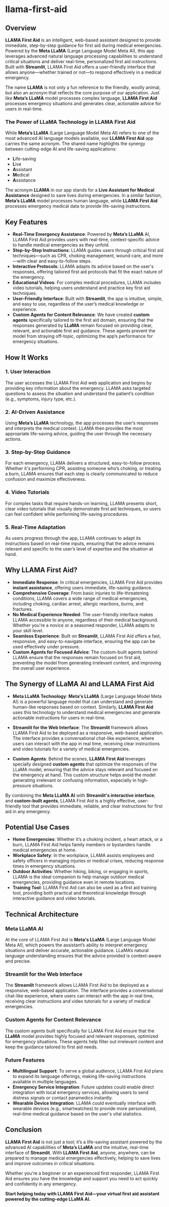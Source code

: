 # llama-first-aid 

## Overview
**LLAMA First Aid** is an intelligent, web-based assistant designed to provide immediate, step-by-step guidance for first aid during medical emergencies. Powered by the **Meta LLaMA** (Large Language Model Meta AI), this app leverages advanced natural language processing capabilities to understand critical situations and deliver real-time, personalized first aid instructions. Built with **Streamlit**, LLAMA First Aid offers a user-friendly interface that allows anyone—whether trained or not—to respond effectively in a medical emergency.

The name **LLAMA** is not only a fun reference to the friendly, woolly animal, but also an acronym that reflects the core purpose of our application. Just like **Meta’s LLaMA** model processes complex language, **LLAMA First Aid** processes emergency situations and generates clear, actionable advice for users in real-time.

### The Power of LLaMA Technology in LLAMA First Aid
While **Meta’s LLaMA** (Large Language Model Meta AI) refers to one of the most advanced AI language models available, our **LLAMA First Aid** app carries the same acronym. The shared name highlights the synergy between cutting-edge AI and life-saving applications:

- **L**ife-saving  
- **L**ive  
- **A**ssistant  
- **M**edical  
- **A**ssistance  

The acronym **LLAMA** in our app stands for a **Live Assistant for Medical Assistance** designed to save lives during emergencies. In a similar fashion, **Meta’s LLaMA** model processes human language, while **LLAMA First Aid** processes emergency medical data to provide life-saving instructions.

## Key Features
- **Real-Time Emergency Assistance**: Powered by **Meta’s LLaMA** AI, LLAMA First Aid provides users with real-time, context-specific advice to handle medical emergencies as they unfold.
- **Step-by-Step Instructions**: LLAMA guides users through critical first aid techniques—such as CPR, choking management, wound care, and more—with clear and easy-to-follow steps.
- **Interactive Protocols**: LLAMA adapts its advice based on the user's responses, offering tailored first aid protocols that fit the exact nature of the emergency.
- **Educational Videos**: For complex medical procedures, LLAMA includes video tutorials, helping users understand and practice key first aid techniques.
- **User-Friendly Interface**: Built with **Streamlit**, the app is intuitive, simple, and easy to use, regardless of the user’s medical knowledge or experience.
- **Custom Agents for Content Relevance**: We have created **custom agents** specifically tailored to the first aid domain, ensuring that the responses generated by **LLaMA** remain focused on providing clear, relevant, and actionable first aid guidance. These agents prevent the model from straying off-topic, optimizing the app’s performance for emergency situations.

## How It Works
### 1. **User Interaction**
The user accesses the LLAMA First Aid web application and begins by providing key information about the emergency. LLAMA asks targeted questions to assess the situation and understand the patient’s condition (e.g., symptoms, injury type, etc.).

### 2. **AI-Driven Assistance**
Using **Meta’s LLaMA** technology, the app processes the user’s responses and interprets the medical context. LLAMA then provides the most appropriate life-saving advice, guiding the user through the necessary actions.

### 3. **Step-by-Step Guidance**
For each emergency, LLAMA delivers a structured, easy-to-follow process. Whether it's performing CPR, assisting someone who’s choking, or treating a burn, LLAMA ensures that each step is clearly communicated to reduce confusion and maximize effectiveness.

### 4. **Video Tutorials**
For complex tasks that require hands-on learning, LLAMA presents short, clear video tutorials that visually demonstrate first aid techniques, so users can feel confident while performing life-saving procedures.

### 5. **Real-Time Adaptation**
As users progress through the app, LLAMA continues to adapt its instructions based on real-time inputs, ensuring that the advice remains relevant and specific to the user’s level of expertise and the situation at hand.

## Why LLAMA First Aid?
- **Immediate Response**: In critical emergencies, LLAMA First Aid provides **instant assistance**, offering users immediate, life-saving guidance.
- **Comprehensive Coverage**: From basic injuries to life-threatening conditions, LLAMA covers a wide range of medical emergencies, including choking, cardiac arrest, allergic reactions, burns, and fractures.
- **No Medical Experience Needed**: The user-friendly interface makes LLAMA accessible to anyone, regardless of their medical background. Whether you're a novice or a seasoned responder, LLAMA adapts to your skill level.
- **Seamless Experience**: Built on **Streamlit**, LLAMA First Aid offers a fast, responsive, and easy-to-navigate interface, ensuring the app can be used effectively under pressure.
- **Custom Agents for Focused Advice**: The custom-built agents behind LLAMA ensure that the responses remain focused on first aid, preventing the model from generating irrelevant content, and improving the overall user experience.

## The Synergy of LLaMA AI and LLAMA First Aid
- **Meta LLaMA Technology**: **Meta's LLaMA** (Large Language Model Meta AI) is a powerful language model that can understand and generate human-like responses based on context. Similarly, **LLAMA First Aid** uses this technology to understand medical emergencies and generate actionable instructions for users in real-time.
  
- **Streamlit for the Web Interface**: The **Streamlit** framework allows LLAMA First Aid to be deployed as a responsive, web-based application. The interface provides a conversational chat-like experience, where users can interact with the app in real time, receiving clear instructions and video tutorials for a variety of medical emergencies.

- **Custom Agents**: Behind the scenes, **LLAMA First Aid** leverages specially designed **custom agents** that optimize the responses of the LLaMA model, ensuring that the advice stays relevant and focused on the emergency at hand. This custom structure helps avoid the model generating irrelevant or confusing information, especially in high-pressure situations.

By combining the **Meta LLaMA AI** with **Streamlit's interactive interface**, and **custom-built agents**, LLAMA First Aid is a highly effective, user-friendly tool that provides immediate, reliable, and clear instructions for first aid in any emergency.

## Potential Use Cases
- **Home Emergencies**: Whether it’s a choking incident, a heart attack, or a burn, LLAMA First Aid helps family members or bystanders handle medical emergencies at home.
- **Workplace Safety**: In the workplace, LLAMA assists employees and safety officers in managing injuries or medical crises, reducing response times in emergency situations.
- **Outdoor Activities**: Whether hiking, biking, or engaging in sports, LLAMA is the ideal companion to help manage outdoor medical emergencies, providing guidance even in remote locations.
- **Training Tool**: LLAMA First Aid can also be used as a first aid training tool, providing both practical and theoretical knowledge through interactive guidance and video tutorials.

## Technical Architecture
### **Meta LLaMA AI**
At the core of LLAMA First Aid is **Meta's LLaMA** (Large Language Model Meta AI), which powers the assistant’s ability to interpret emergency situations and deliver accurate, actionable guidance. LLaMA’s natural language understanding ensures that the advice provided is context-aware and precise.

### **Streamlit for the Web Interface**
The **Streamlit** framework allows LLAMA First Aid to be deployed as a responsive, web-based application. The interface provides a conversational chat-like experience, where users can interact with the app in real time, receiving clear instructions and video tutorials for a variety of medical emergencies.

### **Custom Agents for Content Relevance**
The custom agents built specifically for LLAMA First Aid ensure that the **LLaMA** model provides highly focused and relevant responses, optimized for emergency situations. These agents help filter out irrelevant content and keep the guidance tailored to first aid needs.

### **Future Features**
- **Multilingual Support**: To serve a global audience, LLAMA First Aid plans to expand its language offerings, making life-saving instructions available in multiple languages.
- **Emergency Service Integration**: Future updates could enable direct integration with local emergency services, allowing users to send distress signals or contact paramedics instantly.
- **Wearable Device Integration**: LLAMA could eventually interface with wearable devices (e.g., smartwatches) to provide more personalized, real-time medical guidance based on the user's vital statistics.

## Conclusion
**LLAMA First Aid** is not just a tool; it’s a life-saving assistant powered by the advanced AI capabilities of **Meta’s LLaMA** and the intuitive, real-time interface of **Streamlit**. With **LLAMA First Aid**, anyone, anywhere, can be prepared to manage medical emergencies effectively, helping to save lives and improve outcomes in critical situations.

Whether you're a beginner or an experienced first responder, LLAMA First Aid ensures you have the knowledge and support you need to act quickly and confidently in any emergency.

**Start helping today with LLAMA First Aid—your virtual first aid assistant powered by the cutting-edge LLaMA AI.**
